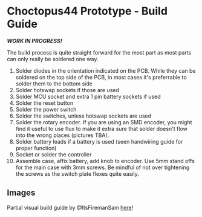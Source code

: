 # Choctopus44 Prototype - Build Guide

***WORK IN PROGRESS!***

The build process is quite straight forward for the most part as most parts can only really be soldered one way.

1. Solder diodes in the orientation indicated on the PCB. While they can be soldered on the top side of the PCB, in most cases it's preferrable to solder them to the bottom side
2. Solder hotswap sockets if those are used
3. Solder MCU socket and extra 1 pin battery sockets if used
4. Solder the reset button
5. Solder the power switch
6. Solder the switches, unless hotswap sockets are used
7. Solder the rotary encoder. If you are using an SMD encoder, you might find it useful to use flux to make it extra sure that solder doesn't flow into the wrong places (pictures TBA).
8. Solder battery leads if a battery is used (seen handwiring guide for proper function)
9. Socket or solder the controller
10. Assemble case, affix battery, add knob to encoder. Use 5mm stand offs for the main case with 3mm screws. Be mindful of not over tightening the screws as the switch plate flexes quite easily.

## Images

Partial visual build guide by @ItsFiremanSam [here](https://imgur.com/a/jYFxEOO)!
